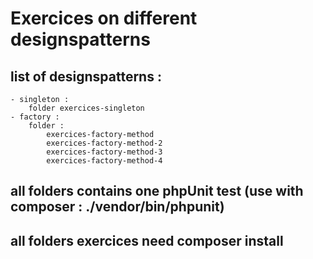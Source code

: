 # Exercices on different designspatterns


## list of designspatterns : 

    - singleton :
        folder exercices-singleton
    - factory : 
        folder : 
            exercices-factory-method
            exercices-factory-method-2
            exercices-factory-method-3
            exercices-factory-method-4

## all folders contains one phpUnit test (use with composer : ./vendor/bin/phpunit)
## all folders exercices need composer install
